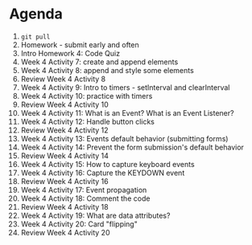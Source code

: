 # Agenda

1. `git pull`
1. Homework - submit early and often
1. Intro Homework 4: Code Quiz
1. Week 4 Activity 7: create and append elements
1. Week 4 Activity 8: append and style some elements
1. Review Week 4 Activity 8
1. Week 4 Activity 9: Intro to timers - setInterval and clearInterval
1. Week 4 Activity 10: practice with timers
1. Review Week 4 Activity 10
1. Week 4 Activity 11: What is an Event? What is an Event Listener?
1. Week 4 Activity 12: Handle button clicks
1. Review Week 4 Activity 12
1. Week 4 Activity 13: Events default behavior (submitting forms)
1. Week 4 Activity 14: Prevent the form submission's default behavior
1. Review Week 4 Activity 14
1. Week 4 Activity 15: How to capture keyboard events
1. Week 4 Activity 16: Capture the KEYDOWN event
1. Review Week 4 Activity 16
1. Week 4 Activity 17: Event propagation
1. Week 4 Activity 18: Comment the code
1. Review Week 4 Activity 18
1. Week 4 Activity 19: What are data attributes?
1. Week 4 Activity 20: Card "flipping"
1. Review Week 4 Activity 20
